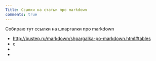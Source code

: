 ```yaml
---
Title: Ссылки на статьи про markdown
comments: true
---
```


Собираю тут ссылки на шпаргалки про markdown

* <http://bustep.ru/markdown/shpargalka-po-markdown.html#tables>
* c
* 
* 
